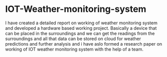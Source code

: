 # IOT-Weather-monitoring-system
I have created a detailed report on working of weather monitoring system and developed a hardware based working project. Basically a device that can be placed in the surroundings and we can get the readings from the surroundings and all that data can be stored on cloud for weather predictions and further analysis and i have aslo formed a research paper on working of IOT weather monitoring system with the help of a team.
